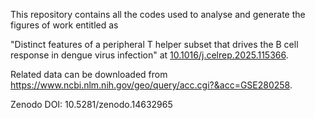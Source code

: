 This repository contains all the codes used to analyse and generate the figures of work entitled as

"Distinct features of a peripheral T helper subset that drives the B cell response in dengue virus infection" at [10.1016/j.celrep.2025.115366](https://www.cell.com/cell-reports/fulltext/S2211-1247(25)00137-8).

Related data can be downloaded from https://www.ncbi.nlm.nih.gov/geo/query/acc.cgi?&acc=GSE280258. 

Zenodo DOI: 10.5281/zenodo.14632965

